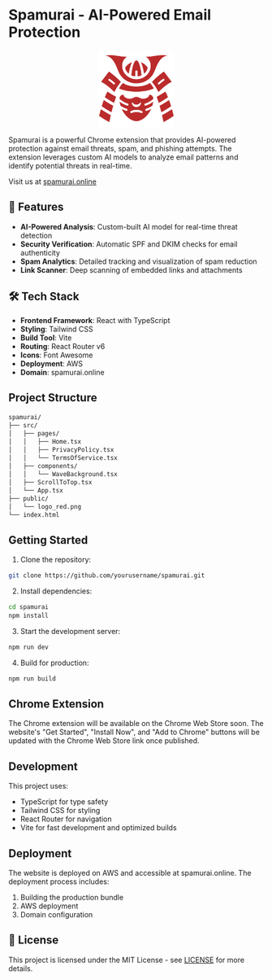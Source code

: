 # Spamurai - AI-Powered Email Protection

<p align="center">
  <img src="public/logo_red.png" alt="Spamurai Logo" width="150" />
</p>

Spamurai is a powerful Chrome extension that provides AI-powered protection against email threats, spam, and phishing attempts. The extension leverages custom AI models to analyze email patterns and identify potential threats in real-time.

Visit us at [spamurai.online](https://spamurai.online)

## 🚀 Features

- **AI-Powered Analysis**: Custom-built AI model for real-time threat detection
- **Security Verification**: Automatic SPF and DKIM checks for email authenticity
- **Spam Analytics**: Detailed tracking and visualization of spam reduction
- **Link Scanner**: Deep scanning of embedded links and attachments

## 🛠️ Tech Stack

- **Frontend Framework**: React with TypeScript
- **Styling**: Tailwind CSS
- **Build Tool**: Vite
- **Routing**: React Router v6
- **Icons**: Font Awesome
- **Deployment**: AWS
- **Domain**: spamurai.online

## Project Structure

```
spamurai/
├── src/
│   ├── pages/
│   │   ├── Home.tsx
│   │   ├── PrivacyPolicy.tsx
│   │   └── TermsOfService.tsx
│   ├── components/
│   │   └── WaveBackground.tsx
│   ├── ScrollToTop.tsx
│   └── App.tsx
├── public/
│   └── logo_red.png
└── index.html
```

## Getting Started

1. Clone the repository:
```bash
git clone https://github.com/yourusername/spamurai.git
```

2. Install dependencies:
```bash
cd spamurai
npm install
```

3. Start the development server:
```bash
npm run dev
```

4. Build for production:
```bash
npm run build
```

## Chrome Extension

The Chrome extension will be available on the Chrome Web Store soon. The website's "Get Started", "Install Now", and "Add to Chrome" buttons will be updated with the Chrome Web Store link once published.

## Development

This project uses:
- TypeScript for type safety
- Tailwind CSS for styling
- React Router for navigation
- Vite for fast development and optimized builds

## Deployment

The website is deployed on AWS and accessible at spamurai.online. The deployment process includes:
1. Building the production bundle
2. AWS deployment
3. Domain configuration

## 📄 License

This project is licensed under the MIT License - see [LICENSE](LICENSE) for more details.
